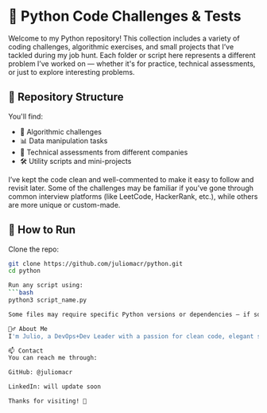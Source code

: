 # 🐍 Python Code Challenges & Tests

Welcome to my Python repository! This collection includes a variety of coding challenges, algorithmic exercises, and small projects that I’ve tackled during my job hunt. Each folder or script here represents a different problem I’ve worked on — whether it's for practice, technical assessments, or just to explore interesting problems.

## 📁 Repository Structure

You'll find:

- 🧠 Algorithmic challenges
- 📊 Data manipulation tasks
- 🧪 Technical assessments from different companies
- 🛠️ Utility scripts and mini-projects

I’ve kept the code clean and well-commented to make it easy to follow and revisit later. Some of the challenges may be familiar if you’ve gone through common interview platforms (like LeetCode, HackerRank, etc.), while others are more unique or custom-made.

## 🚀 How to Run

Clone the repo:

```bash
git clone https://github.com/juliomacr/python.git
cd python

Run any script using:
```bash
python3 script_name.py

Some files may require specific Python versions or dependencies — if so, a requirements.txt or inline comment will guide you.

🙋‍♂️ About Me
I'm Julio, a DevOps+Dev Leader with a passion for clean code, elegant solutions, and continuous learning. I'm currently exploring new opportunities — feel free to check out my LinkedIn or get in touch!

📫 Contact
You can reach me through:

GitHub: @juliomacr

LinkedIn: will update soon

Thanks for visiting! 🌟

